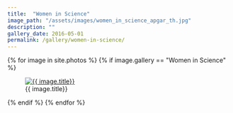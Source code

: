 ```yaml
---
title:  "Women in Science"
image_path: "/assets/images/women_in_science_apgar_th.jpg"
description: ""
gallery_date: 2016-05-01
permalink: /gallery/women-in-science/
---
```


<div class="gallery" data-featherlight-gallery  data-featherlight-filter="a">
  {% for image in site.photos %}
    {% if image.gallery == "Women in Science" %}
        <div class="gallery-box{% cycle '', ' last' %}">
            <figure>
                <a href="#" class="galleryphoto" data-featherlight="{{ image.image_path }}.jpg"><img src="{{ image.image_path }}_th.jpg" alt="{{ image.title}}"/></a>
            <figcaption>{{ image.title}}</figcaption>
            </figure>
        </div>
    {% endif %}
  {% endfor %}
</div>